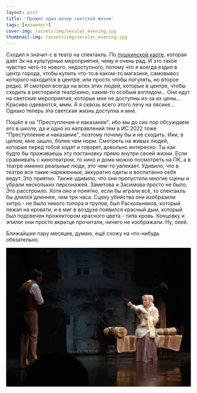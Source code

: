 ```yaml
---
layout: post
title: 'Прожил один вечер светской жизни'
tags: [жизнипост]
cover-img: /assets/img/secular_evening.jpg
thumbnail-img: /assets/img/secular_evening.jpg
---
```


Сходил я значит-с в театр на спектакль. По [пушкинской карте](https://www.pochtabank.ru/service/debetcards/pushkinskaya_karta), которая даёт 3к на культурные мероприятия, чему я очень рад. И это такое чувство чего-то нового, недоступного, потому что я всегда ездил в центр города, чтобы купить что-то в каком-то магазине, самовывоз которого находится в центре, или просто чтобы погулять, но второе редко. И смотрел всегда на всех этих людей, которые в центре, чтобы сходить в ресторан\в театр\кино, каким-то особым взглядом... Они едут на светские мероприятия, которые мне не доступны из-за их цены... Красиво одеваются, ммм. А я сквозь всего этого лечу на лясике... Однако теперь эта светская жизнь доступна и мне.

Пошёл я на "Преступление и наказание", ибо мы до сих пор обсуждаем его в школе, да и одно из направлений тем в ИС 2022 тоже "Преступление и наказание", поэтому почему бы и не сходить. Иии, в целом, мне зашло, более чем норм. Смотреть на живых людей, которые перед тобой ходят и говорят, довольно интересно. Ты как будто бы проживаешь эту постановку прямо внутри своей жизни. Если сравнивать с кинотеатром, то кино и дома можно посмотреть на ПК, а в театре именно реальные люди, это чем-то увлекает. Удивило, что в театре все такие наряженные, аккуратно одеты и воспитанно себя ведут. Это приятно. Также удивило, что они пропустили многие сцены и убрали нескольких персонажей. Заметова и Засимова просто не было. Это расстроило. Хотя оно и понятно, если бы играли всё, то спектакль бы длился длиннее, чем три часа. Сцену убийства они изобразили хитро - не было никого топора и трупов, был Раскольников, который лежал на кровати, и в миг в воздухе появился красный дым, который был подсвечен прожектором красного цвета - типа кровь. Концовку и эпилог они просто вкратце прочитали, ничего не изображали. Ну, окей.

Ближайшие пару месяцев, думаю, ещё схожу на что-нибудь обязательно.

![secular evening](/assets/img/secular_evening1.jpg)